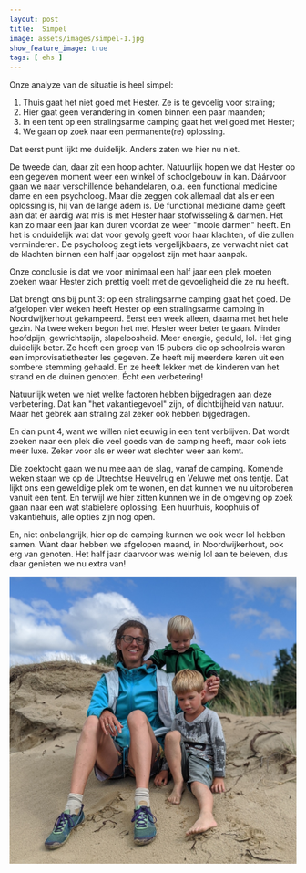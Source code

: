 ```yaml
---
layout: post
title:  Simpel
image: assets/images/simpel-1.jpg
show_feature_image: true
tags: [ ehs ]
---
```


Onze analyze van de situatie is heel simpel:

1. Thuis gaat het niet goed met Hester. Ze is te gevoelig voor straling;
2. Hier gaat geen verandering in komen binnen een paar maanden;
3. In een tent op een stralingsarme camping gaat het wel goed met Hester;
4. We gaan op zoek naar een permanente(re) oplossing.

Dat eerst punt lijkt me duidelijk. Anders zaten we hier nu niet.

De tweede dan, daar zit een hoop achter. Natuurlijk hopen we dat Hester op een gegeven moment weer een winkel of schoolgebouw in kan. Dáárvoor gaan we naar verschillende behandelaren, o.a. een functional medicine dame en een psycholoog. Maar die zeggen ook allemaal dat als er een oplossing is, hij van de lange adem is. De functional medicine dame geeft aan dat er aardig wat mis is met Hester haar stofwisseling & darmen. Het kan zo maar een jaar kan duren voordat ze weer "mooie darmen" heeft. En het is onduidelijk wat dat voor gevolg geeft voor haar klachten, of die zullen verminderen. De psycholoog zegt iets vergelijkbaars, ze verwacht niet dat de klachten binnen een half jaar opgelost zijn met haar aanpak.

Onze conclusie is dat we voor minimaal een half jaar een plek moeten zoeken waar Hester zich prettig voelt met de gevoeligheid die ze nu heeft.

Dat brengt ons bij punt 3: op een stralingsarme camping gaat het goed. De afgelopen vier weken heeft Hester op een stralingsarme camping in Noordwijkerhout gekampeerd. Eerst een week alleen, daarna met het hele gezin. Na twee weken begon het met Hester weer beter te gaan. Minder hoofdpijn, gewrichtspijn, slapeloosheid. Meer energie, geduld, lol. Het ging duidelijk beter. Ze heeft een groep van 15 pubers die op schoolreis waren een improvisatietheater les gegeven. Ze heeft mij meerdere keren uit een sombere stemming gehaald. En ze heeft lekker met de kinderen van het strand en de duinen genoten. Écht een verbetering!

Natuurlijk weten we niet welke factoren hebben bijgedragen aan deze verbetering. Dat kan "het vakantiegevoel" zijn, of dichtbijheid van natuur. Maar het gebrek aan straling zal zeker ook hebben bijgedragen.

En dan punt 4, want we willen niet eeuwig in een tent verblijven. Dat wordt zoeken naar een plek die veel goeds van de camping heeft, maar ook iets meer luxe. Zeker voor als er weer wat slechter weer aan komt.

Die zoektocht gaan we nu mee aan de slag, vanaf de camping. Komende weken staan we op de Utrechtse Heuvelrug en Veluwe met ons tentje. Dat lijkt ons een geweldige plek om te wonen, en dat kunnen we nu uitproberen vanuit een tent. En terwijl we hier zitten kunnen we in de omgeving op zoek gaan naar een wat stabielere oplossing. Een huurhuis, koophuis of vakantiehuis, alle opties zijn nog open.

En, niet onbelangrijk, hier op de camping kunnen we ook weer lol hebben samen. Want daar hebben we afgelopen maand, in Noordwijkerhout, ook erg van genoten. Het half jaar daarvoor was weinig lol aan te beleven, dus daar genieten we nu extra van!

![](/assets/images/simpel-2.jpg)
